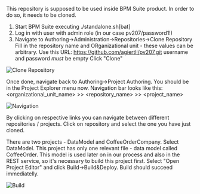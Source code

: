 This repository is supposed to be used inside BPM Suite product.
In order to do so, it needs to be cloned.

1) Start BPM Suite executing ./standalone.sh[bat]
2) Log in with user with admin role (in our case pv207/password1!)
3) Navigate to Authoring->Administration->Repositories->Clone Repository
Fill in the repository name and ORganizational unit - these values can be arbitrary.
Use this URL: https://github.com/agiertli/pv207.git
username and password *must* be empty
Click "Clone"

![Clone Repository](https://ctrlv.cz/shots/2017/03/29/2Od3.png)

Once done, navigate back to Authoring->Project Authoring.
You should be in the Project Explorer menu now. Navigation bar looks like this:
<organizational_unit_name>  >> <repository_name> >> <project_name>

![Navigation](https://ctrlv.cz/shots/2017/03/29/MhEi.png)

By clicking on respective links you can navigate between different repositories / projects. 
Click on repository and select the one you have just cloned.


There are two projects -  DataModel and CoffeeOrderCompany.
Select DataModel.
This project has only one relevant file - data model called CoffeeOrder.
This model is used later on in our process and also in the REST service, so it's necessary to build this project first.
Select "Open Project Editor" and click Build->Build&Deploy.
Build should succeed immediatelly.

![Build](https://ctrlv.cz/shots/2017/03/29/82Be.png)
 